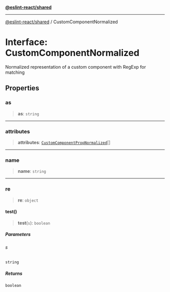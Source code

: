[**@eslint-react/shared**](../README.md)

***

[@eslint-react/shared](../README.md) / CustomComponentNormalized

# Interface: CustomComponentNormalized

Normalized representation of a custom component with RegExp for matching

## Properties

### as

> **as**: `string`

***

### attributes

> **attributes**: [`CustomComponentPropNormalized`](CustomComponentPropNormalized.md)[]

***

### name

> **name**: `string`

***

### re

> **re**: `object`

#### test()

> **test**(`s`): `boolean`

##### Parameters

###### s

`string`

##### Returns

`boolean`
